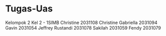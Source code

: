 # Tugas-Uas
Kelompok 2 Kel 2 - 1SIMB Christine 2031108  Christine Gabriella 2031094 Gavin 2031054  Jeffrey Rustandi 2031078  Sakilah 2031059  Fendy 2031079
